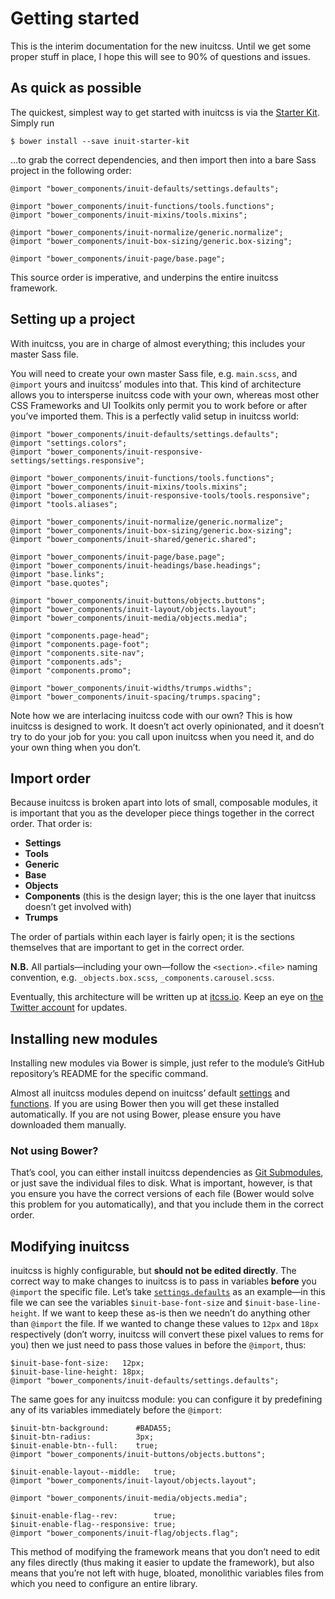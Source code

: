 # Getting started

This is the interim documentation for the new inuitcss. Until we get some proper
stuff in place, I hope this will see to 90% of questions and issues.

## As quick as possible

The quickest, simplest way to get started with inuitcss is via the [Starter
Kit](https://github.com/inuitcss/starter-kit). Simply run

    $ bower install --save inuit-starter-kit

…to grab the correct dependencies, and then import then into a bare Sass project
in the following order:

    @import "bower_components/inuit-defaults/settings.defaults";

    @import "bower_components/inuit-functions/tools.functions";
    @import "bower_components/inuit-mixins/tools.mixins";

    @import "bower_components/inuit-normalize/generic.normalize";
    @import "bower_components/inuit-box-sizing/generic.box-sizing";

    @import "bower_components/inuit-page/base.page";

This source order is imperative, and underpins the entire inuitcss framework.

## Setting up a project

With inuitcss, you are in charge of almost everything; this includes your master
Sass file.

You will need to create your own master Sass file, e.g. `main.scss`, and
`@import` yours and inuitcss’ modules into that. This kind of architecture
allows you to intersperse inuitcss code with your own, whereas most other CSS
Frameworks and UI Toolkits only permit you to work before or after you’ve
imported them. This is a perfectly valid setup in inuitcss world:

    @import "bower_components/inuit-defaults/settings.defaults";
    @import "settings.colors";
    @import "bower_components/inuit-responsive-settings/settings.responsive";

    @import "bower_components/inuit-functions/tools.functions";
    @import "bower_components/inuit-mixins/tools.mixins";
    @import "bower_components/inuit-responsive-tools/tools.responsive";
    @import "tools.aliases";

    @import "bower_components/inuit-normalize/generic.normalize";
    @import "bower_components/inuit-box-sizing/generic.box-sizing";
    @import "bower_components/inuit-shared/generic.shared";

    @import "bower_components/inuit-page/base.page";
    @import "bower_components/inuit-headings/base.headings";
    @import "base.links";
    @import "base.quotes";

    @import "bower_components/inuit-buttons/objects.buttons";
    @import "bower_components/inuit-layout/objects.layout";
    @import "bower_components/inuit-media/objects.media";

    @import "components.page-head";
    @import "components.page-foot";
    @import "components.site-nav";
    @import "components.ads";
    @import "components.promo";

    @import "bower_components/inuit-widths/trumps.widths";
    @import "bower_components/inuit-spacing/trumps.spacing";

Note how we are interlacing inuitcss code with our own? This is how inuitcss is
designed to work. It doesn’t act overly opinionated, and it doesn’t try to do
your job for you: you call upon inuitcss when you need it, and do your own thing
when you don’t.

## Import order

Because inuitcss is broken apart into lots of small, composable modules, it is
important that you as the developer piece things together in the correct order.
That order is:

* **Settings**
* **Tools**
* **Generic**
* **Base**
* **Objects**
* **Components** (this is the design layer; this is the one layer that inuitcss
  doesn’t get involved with)
* **Trumps**

The order of partials within each layer is fairly open; it is the sections
themselves that are important to get in the correct order.

**N.B.** All partials—including your own—follow the `<section>.<file>` naming
convention, e.g. `_objects.box.scss`, `_components.carousel.scss`.

Eventually, this architecture will be written up at [itcss.io](http://itcss.io).
Keep an eye on [the Twitter account](https://twitter.com/itcss_io) for updates.

## Installing new modules

Installing new modules via Bower is simple, just refer to the module’s GitHub
repository’s README for the specific command.

Almost all inuitcss modules depend on inuitcss’ default
[settings](https://github.com/inuitcss/settings.defaults) and
[functions](https://github.com/inuitcss/tools.functions). If you are using Bower
then you will get these installed automatically. If you are not using Bower,
please ensure you have downloaded them manually.

### Not using Bower?

That’s cool, you can either install inuitcss dependencies as [Git
Submodules](http://git-scm.com/docs/git-submodule), or just save the individual
files to disk. What is important, however, is that you ensure you have the
correct versions of each file (Bower would solve this problem for you
automatically), and that you include them in the correct order.

## Modifying inuitcss

inuitcss is highly configurable, but **should not be edited directly**. The
correct way to make changes to inuitcss is to pass in variables **before** you
`@import` the specific file. Let’s take
[`settings.defaults`](https://github.com/inuitcss/settings.defaults) as an
example—in this file we can see the variables `$inuit-base-font-size` and
`$inuit-base-line-height`. If we want to keep these as-is then we needn’t do
anything other than `@import` the file. If we wanted to change these values to
`12px` and `18px` respectively (don’t worry, inuitcss will convert these pixel
values to rems for you) then we just need to pass those values in before the
`@import`, thus:

    $inuit-base-font-size:   12px;
    $inuit-base-line-height: 18px;
    @import "bower_components/inuit-defaults/settings.defaults";

The same goes for any inuitcss module: you can configure it by predefining any
of its variables immediately before the `@import`:

    $inuit-btn-background:      #BADA55;
    $inuit-btn-radius:          3px;
    $inuit-enable-btn--full:    true;
    @import "bower_components/inuit-buttons/objects.buttons";
    
    $inuit-enable-layout--middle:   true;
    @import "bower_components/inuit-layout/objects.layout";
    
    @import "bower_components/inuit-media/objects.media";
    
    $inuit-enable-flag--rev:        true;
    $inuit-enable-flag--responsive: true;
    @import "bower_components/inuit-flag/objects.flag";

This method of modifying the framework means that you don’t need to edit any
files directly (thus making it easier to update the framework), but also means
that you’re not left with huge, bloated, monolithic variables files from which
you need to configure an entire library.
